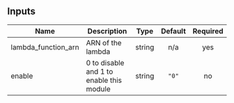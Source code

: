 ## Inputs

| Name | Description | Type | Default | Required |
|------|-------------|:----:|:-----:|:-----:|
| lambda\_function\_arn | ARN of the lambda | string | n/a | yes |
| enable | 0 to disable and 1 to enable this module | string | `"0"` | no |

